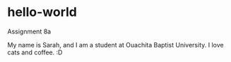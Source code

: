 # hello-world
Assignment 8a

My name is Sarah, and I am a student at Ouachita Baptist University.
I love cats and coffee. :D
